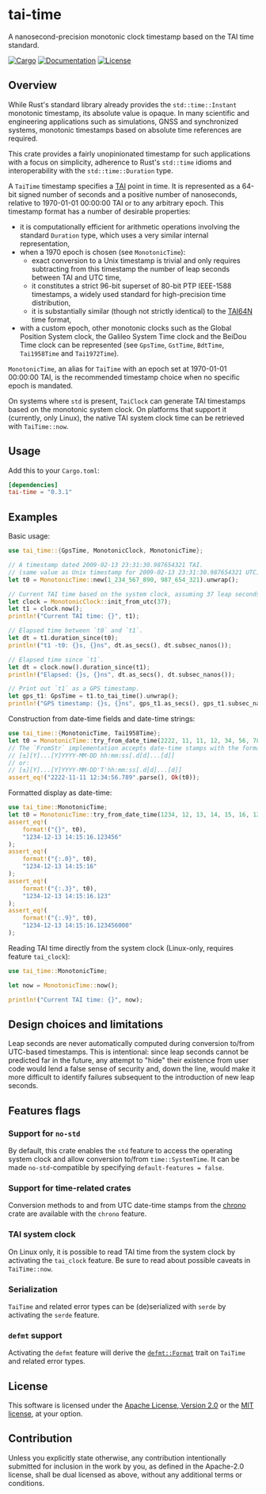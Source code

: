 # tai-time

A nanosecond-precision monotonic clock timestamp based on the TAI time standard.

[![Cargo](https://img.shields.io/crates/v/tai-time.svg)](https://crates.io/crates/tai-time)
[![Documentation](https://docs.rs/tai-time/badge.svg)](https://docs.rs/tai-time)
[![License](https://img.shields.io/badge/license-MIT%2FApache--2.0-blue.svg)](https://github.com/asynchronics/tai-time#license)


## Overview

While Rust's standard library already provides the `std::time::Instant`
monotonic timestamp, its absolute value is opaque. In many scientific and
engineering applications such as simulations, GNSS and synchronized systems,
monotonic timestamps based on absolute time references are required.

This crate provides a fairly unopinionated timestamp for such applications with
a focus on simplicity, adherence to Rust's `std::time` idioms and
interoperability with the `std::time::Duration` type.

A `TaiTime` timestamp specifies a [TAI] point in time. It is represented as a 64-bit
signed number of seconds and a positive number of nanoseconds, relative to
1970-01-01 00:00:00 TAI or to any arbitrary epoch. This timestamp format has a
number of desirable properties:

- it is computationally efficient for arithmetic operations involving the
  standard `Duration` type, which uses a very similar internal
  representation,
- when a 1970 epoch is chosen (see `MonotonicTime`):
  * exact conversion to a Unix timestamp is trivial and only requires
    subtracting from this timestamp the number of leap seconds between TAI
    and UTC time,
  * it constitutes a strict 96-bit superset of 80-bit PTP IEEE-1588
    timestamps, a widely used standard for high-precision time distribution,
  * it is substantially similar (though not strictly identical) to the
    [TAI64N] time format,
- with a custom epoch, other monotonic clocks such as the Global Position System
  clock, the Galileo System Time clock and the BeiDou Time clock can be
  represented (see `GpsTime`, `GstTime`, `BdtTime`, `Tai1958Time` and
  `Tai1972Time`).

`MonotonicTime`, an alias for `TaiTime` with an epoch set at 1970-01-01 00:00:00
TAI, is the recommended timestamp choice when no specific epoch is mandated.

On systems where `std` is present, `TaiClock` can generate TAI timestamps based
on the monotonic system clock. On platforms that support it (currently, only
Linux), the native TAI system clock time can be retrieved with `TaiTime::now`.

[TAI]: https://en.wikipedia.org/wiki/International_Atomic_Time
[TAI64N]: https://cr.yp.to/libtai/tai64.html


## Usage

Add this to your `Cargo.toml`:

```toml
[dependencies]
tai-time = "0.3.1"
```


## Examples

Basic usage:

```rust
use tai_time::{GpsTime, MonotonicClock, MonotonicTime};

// A timestamp dated 2009-02-13 23:31:30.987654321 TAI.
// (same value as Unix timestamp for 2009-02-13 23:31:30.987654321 UTC).
let t0 = MonotonicTime::new(1_234_567_890, 987_654_321).unwrap();

// Current TAI time based on the system clock, assuming 37 leap seconds.
let clock = MonotonicClock::init_from_utc(37);
let t1 = clock.now();
println!("Current TAI time: {}", t1);

// Elapsed time between `t0` and `t1`.
let dt = t1.duration_since(t0);
println!("t1 -t0: {}s, {}ns", dt.as_secs(), dt.subsec_nanos());

// Elapsed time since `t1`.
let dt = clock.now().duration_since(t1);
println!("Elapsed: {}s, {}ns", dt.as_secs(), dt.subsec_nanos());

// Print out `t1` as a GPS timestamp.
let gps_t1: GpsTime = t1.to_tai_time().unwrap();
println!("GPS timestamp: {}s, {}ns", gps_t1.as_secs(), gps_t1.subsec_nanos());
```

Construction from date-time fields and date-time strings:

```rust
use tai_time::{MonotonicTime, Tai1958Time};
let t0 = MonotonicTime::try_from_date_time(2222, 11, 11, 12, 34, 56, 789000000).unwrap();
// The `FromStr` implementation accepts date-time stamps with the format:
// [±][Y]...[Y]YYYY-MM-DD hh:mm:ss[.d[d]...[d]]
// or:
// [±][Y]...[Y]YYYY-MM-DD'T'hh:mm:ss[.d[d]...[d]]
assert_eq!("2222-11-11 12:34:56.789".parse(), Ok(t0));
```

Formatted display as date-time:

```rust
use tai_time::MonotonicTime;
let t0 = MonotonicTime::try_from_date_time(1234, 12, 13, 14, 15, 16, 123456000).unwrap();
assert_eq!(
    format!("{}", t0),
    "1234-12-13 14:15:16.123456"
);
assert_eq!(
    format!("{:.0}", t0),
    "1234-12-13 14:15:16"
);
assert_eq!(
    format!("{:.3}", t0),
    "1234-12-13 14:15:16.123"
);
assert_eq!(
    format!("{:.9}", t0),
    "1234-12-13 14:15:16.123456000"
);
```

Reading TAI time directly from the system clock (Linux-only, requires
feature `tai_clock`):

```rust
use tai_time::MonotonicTime;

let now = MonotonicTime::now();

println!("Current TAI time: {}", now);
```


## Design choices and limitations

Leap seconds are never automatically computed during conversion to/from
UTC-based timestamps. This is intentional: since leap seconds cannot be
predicted far in the future, any attempt to "hide" their existence from user
code would lend a false sense of security and, down the line, would make it
more difficult to identify failures subsequent to the introduction of new
leap seconds.


## Features flags

### Support for `no-std`

By default, this crate enables the `std` feature to access the operating
system clock and allow conversion to/from `time::SystemTime`. It can be made
`no-std`-compatible by specifying `default-features = false`.

### Support for time-related crates

Conversion methods to and from UTC date-time stamps from the [chrono] crate
are available with the `chrono` feature.

[chrono]: https://crates.io/crates/chrono

### TAI system clock

On Linux only, it is possible to read TAI time from the system clock by
activating the `tai_clock` feature. Be sure to read about possible caveats
in `TaiTime::now`.

### Serialization

`TaiTime` and related error types can be (de)serialized with `serde` by
activating the `serde` feature.

### `defmt` support

Activating the `defmt` feature will derive the
[`defmt::Format`](https://defmt.ferrous-systems.com/format) trait on `TaiTime`
and related error types.

## License

This software is licensed under the [Apache License, Version
2.0](LICENSE-APACHE) or the [MIT license](LICENSE-MIT), at your option.


## Contribution

Unless you explicitly state otherwise, any contribution intentionally submitted
for inclusion in the work by you, as defined in the Apache-2.0 license, shall be
dual licensed as above, without any additional terms or conditions.
